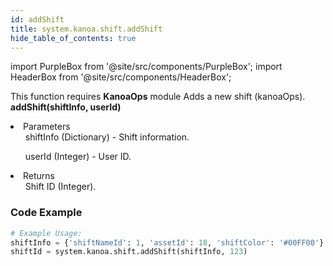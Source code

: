 ```yaml
---
id: addShift
title: system.kanoa.shift.addShift
hide_table_of_contents: true
---
```


import PurpleBox from '@site/src/components/PurpleBox';
import HeaderBox from '@site/src/components/HeaderBox';

<PurpleBox>This function requires <b>KanoaOps</b> module</PurpleBox>
<HeaderBox header="Description">Adds a new shift (kanoaOps).</HeaderBox>
<HeaderBox header="Syntax">
    <b>addShift(shiftInfo, userId)</b>
    <li>Parameters <br />
        <ul>shiftInfo (Dictionary) - Shift information.</ul>
        <ul>userId (Integer) - User ID.</ul>
    </li>
    <li>Returns <br />
        <ul>Shift ID (Integer).</ul>
    </li>
</HeaderBox>

### Code Example

```python
# Example Usage:
shiftInfo = {'shiftNameId': 1, 'assetId': 18, 'shiftColor': '#00FF00'}
shiftId = system.kanoa.shift.addShift(shiftInfo, 123)
